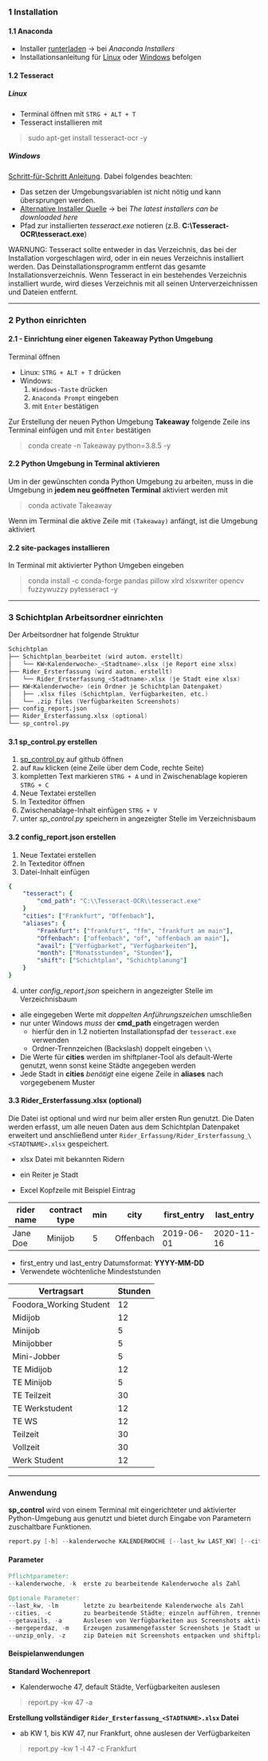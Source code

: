 ### 1 Installation

#### 1.1 Anaconda
- Installer [runterladen](https://www.anaconda.com/products/individual) -> bei *Anaconda Installers*
- Installationsanleitung für [Linux](https://docs.continuum.io/anaconda/install/linux/) oder [Windows](https://docs.continuum.io/anaconda/install/windows/) befolgen

#### 1.2 Tesseract
##### Linux
- Terminal öffnen mit `STRG + ALT + T`
- Tesseract installieren mit 
> sudo apt-get install tesseract-ocr -y

##### Windows
[Schritt-für-Schritt Anleitung](https://medium.com/quantrium-tech/installing-and-using-tesseract-4-on-windows-10-4f7930313f82). Dabei folgendes beachten:
- Das setzen der Umgebungsvariablen ist nicht nötig und kann übersprungen werden.
- [Alternative Installer Quelle](https://github.com/UB-Mannheim/tesseract/wiki) -> bei *The latest installers can be downloaded here*
- Pfad zur installierten *tesseract.exe* notieren (z.B. **C:\\Tesseract-OCR\\tesseract.exe**)

WARNUNG: Tesseract sollte entweder in das Verzeichnis, das bei der Installation vorgeschlagen wird, oder in ein neues Verzeichnis installiert werden. Das Deinstallationsprogramm entfernt das gesamte Installationsverzeichnis. Wenn Tesseract in ein bestehendes Verzeichnis installiert wurde, wird dieses Verzeichnis mit all seinen Unterverzeichnissen und Dateien entfernt.


---
### 2 Python einrichten

#### 2.1 - Einrichtung einer eigenen Takeaway Python Umgebung
Terminal öffnen
- Linux: `STRG + ALT + T` drücken
- Windows:
  1. `Windows-Taste` drücken
  1. `Anaconda Prompt` eingeben
  1. mit `Enter` bestätigen

Zur Erstellung der neuen Python Umgebung **Takeaway** folgende Zeile ins Terminal einfügen und mit `Enter` bestätigen 
 > conda create -n Takeaway python=3.8.5 -y

#### 2.2 Python Umgebung in Terminal aktivieren
Um in der gewünschten conda Python Umgebung zu arbeiten, muss in die Umgebung in **jedem neu geöffneten Terminal** aktiviert werden mit
> conda activate Takeaway

Wenn im Terminal die aktive Zeile mit `(Takeaway)` anfängt, ist die Umgebung aktiviert

#### 2.2 site-packages installieren
In Terminal mit aktivierter Python Umgeben eingeben
> conda install -c conda-forge pandas pillow xlrd xlsxwriter opencv fuzzywuzzy pytesseract -y

---
### 3 Schichtplan Arbeitsordner einrichten
Der Arbeitsordner hat folgende Struktur 

```v
Schichtplan
├── Schichtplan_bearbeitet (wird autom. erstellt)
│   └── KW<Kalenderwoche>_<Stadtname>.xlsx (je Report eine xlsx)
├── Rider_Ersterfassung (wird autom. erstellt)
│   └── Rider_Ersterfassung_<Stadtname>.xlsx (je Stadt eine xlsx)
├── KW<Kalenderwoche> (ein Ordner je Schichtplan Datenpaket)
│   ├── .xlsx files (Schichtplan, Verfügbarkeiten, etc.)
│   └── .zip files (Verfügbarkeiten Screenshots)
├── config_report.json
├── Rider_Ersterfassung.xlsx (optional)
└── sp_control.py
```

#### 3.1 sp_control.py erstellen
1. [sp_control.py](https://github.com/den-kar/sp_control/blob/master/sp_control.py) auf github öffnen
1. auf `Raw` klicken (eine Zeile über dem Code, rechte Seite)
1. kompletten Text markieren `STRG + A` und in Zwischenablage kopieren `STRG + C`
1. Neue Textatei erstellen
1. In Texteditor öffnen
1. Zwischenablage-Inhalt einfügen `STRG + V`
1. unter *sp_control.py* speichern in angezeigter Stelle im Verzeichnisbaum

#### 3.2 config_report.json erstellen
1. Neue Textatei erstellen
1. In Texteditor öffnen
1. Datei-Inhalt einfügen
```yaml
{
    "tesseract": {
        "cmd_path": "C:\\Tesseract-OCR\\tesseract.exe"
    }
    "cities": ["Frankfurt", "Offenbach"],
    "aliases": {
        "Frankfurt": ["frankfurt", "ffm", "frankfurt am main"],
        "Offenbach": ["offenbach", "of", "offenbach am main"],
        "avail": ["Verfügbarket", "Verfügbarkeiten"],
        "month": ["Monatsstunden", "Stunden"],
        "shift": ["Schichtplan", "Schichtplanung"]
    }
}
```
4. unter *config_report.json* speichern in angezeigter Stelle im Verzeichnisbaum
- alle eingegeben Werte mit *doppelten Anführungszeichen* umschließen
- nur unter Windows *muss* der **cmd_path** eingetragen werden
  - hierfür den in 1.2 notierten Installationspfad der `tesseract.exe` verwenden
  - Ordner-Trennzeichen (Backslash) doppelt eingeben `\\`
- Die Werte für **cities** werden im shiftplaner-Tool als default-Werte genutzt, wenn sonst keine Städte angegeben werden
- Jede Stadt in **cities** *benötigt* eine eigene Zeile in **aliases** nach vorgegebenem Muster 

#### 3.3 Rider_Ersterfassung.xlsx (optional)
Die Datei ist optional und wird nur beim aller ersten Run genutzt. Die Daten werden erfasst, um alle neuen Daten aus dem Schichtplan Datenpaket erweitert und anschließend unter `Rider_Erfassung/Rider_Ersterfassung_\<STADTNAME>.xlsx` gespeichert. 

- xlsx Datei mit bekannten Ridern
- ein Reiter je Stadt

- Excel Kopfzeile mit Beispiel Eintrag

rider name | contract type | min | city | first_entry | last_entry
-|-|-|-|-|-
Jane Doe | Minijob | 5 | Offenbach | 2019-06-01 | 2020-11-16

  - first_entry und last_entry Datumsformat: **YYYY-MM-DD**
  - Verwendete wöchtenliche Mindeststunden

Vertragsart | Stunden
-|-
Foodora_Working Student | 12
Midijob                 | 12
Minijob                 |  5
Minijobber              |  5
Mini-Jobber             |  5
TE Midijob              | 12
TE Minijob              |  5
TE Teilzeit             | 30
TE Werkstudent          | 12
TE WS                   | 12
Teilzeit                | 30
Vollzeit                | 30
Werk Student            | 12

---
### Anwendung

**sp_control** wird von einem Terminal mit eingerichteter und aktivierter Python-Umgebung aus genutzt und bietet durch Eingabe von Parametern zuschaltbare Funktionen.

```d
report.py [-h] --kalenderwoche KALENDERWOCHE [--last_kw LAST_KW] [--cities [CITIES [CITIES ...]]] [--getavails] [--mergeperday] [--unzip_only]
```

#### Parameter
```v
Pflichtparameter:
--kalenderwoche, -k  erste zu bearbeitende Kalenderwoche als Zahl

Optionale Parameter:
--last_kw, -lm       letzte zu bearbeitende Kalenderwoche als Zahl
--cities, -c         zu bearbeitende Städte; einzeln aufführen, trennen mit Leerzeichen
--getavails, -a      Auslesen von Verfügbarkeiten aus Screenshots aktivieren
--mergeperdaz, -m    Erzeugen zusammengefasster Screenshots je Stadt und Tag
--unzip_only, -z     zip Dateien mit Screenshots entpacken und shiftplaner beenden
```

#### Beispielanwendungen

**Standard Wochenreport**
  - Kalenderwoche 47, default Städte, Verfügbarkeiten auslesen
> report.py -kw 47 -a

**Erstellung vollständiger `Rider_Ersterfassung_<STADTNAME>.xlsx` Datei**
  - ab KW 1, bis KW 47, nur Frankfurt, ohne auslesen der Verfügbarkeiten
> report.py -kw 1 -l 47 -c Frankfurt
